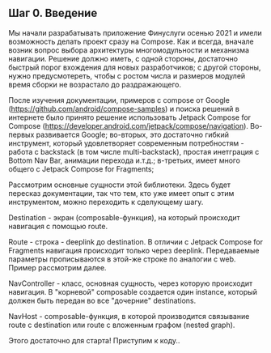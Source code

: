 ## Шаг 0. Введение

Мы начали разрабатывать приложение Финуслуги осенью 2021 и имели возможность делать проект сразу на
Compose. Как и всегда, вначале возник вопрос выбора архитектуры многомодульности и механизма
навигации. Решение должно иметь, с одной стороны, достаточно быстрый порог вхождения для новых
разработчиков; c другой стороны, нужно предусмотереть, чтобы с ростом числа и размеров модулей время
сборки не возрастало до раздражающего.

После изучения документации, примеров с compose от
Google (https://github.com/android/compose-samples) и поиска решений в интернете было принято
решение использовать Jetpack Compose for
Compose (https://developer.android.com/jetpack/compose/navigation). Во-первых развивается Google;
во-вторых, это достаточно гибкий инструмент, который удовлетворяет современным потребностям - работа
с backstack (в том числе multi-backstack), простая инетграция с Bottom Nav Bar, анимации перехода
и.т.д.; в-третьих, имеет много общего с Jetpack Compose for Fragments;

Рассмотрим основные сущности этой библиотеки. Здесь будет пересказ документации, так что тем, кто
уже имеет опыт с этим инструментом, можно переходить к сделующему шагу.

Destination - экран (composable-функция), на который происходит навигация с помощью route.

Route - строка - deeplink до destination. В отличии с Jetpack Compose for Fragments навигация
происходит только через deeplink. Передаваемые параметры прописываются в этой-же строке по аналогии
с web. Пример рассмотрим далее.

NavController - класс, основная сущность, через которую происходит навигация. В "корневой"
composable создается один instance, который должен быть передан во все "дочерние" destinations.

NavHost - composable-функция, в которой производится связывание route c destination или route с
вложенным графом (nested graph).

Этого достаточно для старта! Приступим к коду..